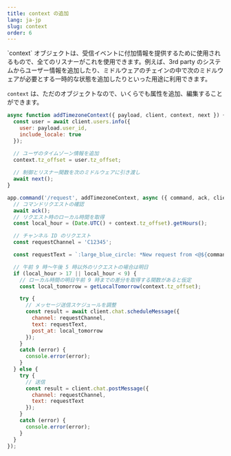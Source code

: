 ```yaml
---
title: context の追加
lang: ja-jp
slug: context
order: 6
---
```


<div class="section-content">
`context` オブジェクトは、受信イベントに付加情報を提供するために使用されるもので、全てのリスナーがこれを使用できます。例えば、3rd party のシステムからユーザー情報を追加したり、ミドルウェアのチェインの中で次のミドルウェアが必要とする一時的な状態を追加したりといった用途に利用できます。

`context` は、ただのオブジェクトなので、いくらでも属性を追加、編集することができます。
</div>

```javascript
async function addTimezoneContext({ payload, client, context, next }) {
  const user = await client.users.info({
    user: payload.user_id,
    include_locale: true
  });

  // ユーザのタイムゾーン情報を追加
  context.tz_offset = user.tz_offset;
  
  // 制御とリスナー関数を次のミドルウェアに引き渡し
  await next();
}

app.command('/request', addTimezoneContext, async ({ command, ack, client, context }) => {
  // コマンドリクエストの確認
  await ack();
  // リクエスト時のローカル時間を取得
  const local_hour = (Date.UTC() + context.tz_offset).getHours();

  // チャンネル ID のリクエスト
  const requestChannel = 'C12345';

  const requestText = `:large_blue_circle: *New request from <@${command.user_id}>*: ${command.text}`;

  // 午前 9 時〜午後 5 時以外のリクエストの場合は明日
  if (local_hour > 17 || local_hour < 9) {
    // ローカル時間の明日午前 9 時までの差分を取得する関数があると仮定
    const local_tomorrow = getLocalTomorrow(context.tz_offset);

    try {
      // メッセージ送信スケジュールを調整
      const result = await client.chat.scheduleMessage({
        channel: requestChannel,
        text: requestText,
        post_at: local_tomorrow
      });
    }
    catch (error) {
      console.error(error);
    }
  } else {
    try {
      // 送信
      const result = client.chat.postMessage({
        channel: requestChannel,
        text: requestText
      });
    }
    catch (error) {
      console.error(error);
    }
  }
});
```
